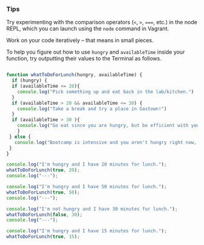 ### Tips

Try experimenting with the comparison operators (`<`, `>`, `===`, etc.) in the node REPL, which you can launch using the `node` command in Vagrant.

Work on your code iteratively – that means in small pieces. 

To help you figure out how to use `hungry` and `availableTime` inside your function, try outputting their values to the Terminal as follows.

``` javascript 

function whatToDoForLunch(hungry, availableTime) {
  if (hungry) { 
  if (availableTime <= 20){
    console.log("Pick something up and eat back in the lab/kitchen.")
  }
  if (availableTime > 20 && availableTime <= 30) {
    console.log("Take a break and try a place in Gastown!")
  }
  if (availableTime > 30 ){
    console.log("Go eat since you are hungry, but be efficient with your time!")
    }
 } else {
   console.log("Bootcamp is intensive and you aren't hungry right now, maybe you should eat in a bit when you are.")
 }
}

console.log("I'm hungry and I have 20 minutes for lunch.");
whatToDoForLunch(true, 20);
console.log("---");

console.log("I'm hungry and I have 50 minutes for lunch.");
whatToDoForLunch(true, 50);
console.log("---");

console.log("I'm not hungry and I have 30 minutes for lunch.");
whatToDoForLunch(false, 30);
console.log("---");

console.log("I'm hungry and I have 15 minutes for lunch.");
whatToDoForLunch(true, 15);

```
